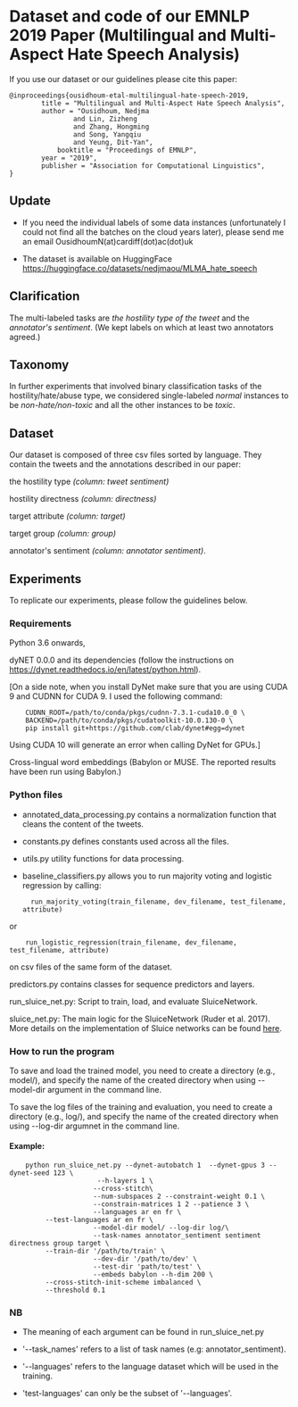 # Dataset and code of our EMNLP 2019 Paper (Multilingual and Multi-Aspect Hate Speech Analysis)
If you use our dataset or our guidelines please cite this paper:

	@inproceedings{ousidhoum-etal-multilingual-hate-speech-2019,
    		title = "Multilingual and Multi-Aspect Hate Speech Analysis",
    		author = "Ousidhoum, Nedjma
             		and Lin, Zizheng
             		and Zhang, Hongming
            		and Song, Yangqiu
            		and Yeung, Dit-Yan",
    			booktitle = "Proceedings of EMNLP",
    		year = "2019",
    		publisher =	"Association for Computational Linguistics",
	}	


## Update
- If you need the individual labels of some data instances (unfortunately I could not find all the batches on the cloud years later), please send me an email OusidhoumN(at)cardiff(dot)ac(dot)uk
 
- The dataset is available on HuggingFace https://huggingface.co/datasets/nedjmaou/MLMA_hate_speech

## Clarification
The multi-labeled tasks are *the hostility type of the tweet* and the *annotator's sentiment*. (We kept labels on which at least two annotators agreed.)

## Taxonomy
In further experiments that involved binary classification tasks of the hostility/hate/abuse type, we considered single-labeled *normal* instances to be *non-hate/non-toxic* and all the other instances to be *toxic*.

## Dataset
Our dataset is composed of three csv files sorted by language. They contain the tweets and the annotations described in our paper:

the hostility type *(column: tweet sentiment)* 

hostility directness *(column: directness)* 

target attribute *(column: target)*

target group *(column: group)* 

annotator's sentiment *(column: annotator sentiment)*.

## Experiments

To replicate our experiments, please follow the guidelines below.

### Requirements
Python 3.6 onwards,

dyNET 0.0.0 and its dependencies (follow the instructions on https://dynet.readthedocs.io/en/latest/python.html).

[On a side note, when you install DyNet make sure that you are using CUDA 9 and CUDNN for CUDA 9. I used the following command:

		CUDNN_ROOT=/path/to/conda/pkgs/cudnn-7.3.1-cuda10.0_0 \
		BACKEND=/path/to/conda/pkgs/cudatoolkit-10.0.130-0 \
		pip install git+https://github.com/clab/dynet#egg=dynet 

 Using CUDA 10 will generate an error when calling DyNet for GPUs.]

Cross-lingual word embeddings (Babylon or MUSE. The reported results have been run using Babylon.)
		

### Python files

- annotated_data_processing.py contains a normalization function that cleans the content of the tweets.

- constants.py defines constants used across all the files.

- utils.py utility functions for data processing.

- baseline_classifiers.py allows you to run majority voting and logistic regression by calling:

		run_majority_voting(train_filename, dev_filename, test_filename, attribute) 
		
 or

		run_logistic_regression(train_filename, dev_filename, test_filename, attribute)
	  
 on csv files of the same form of the dataset.	

predictors.py contains classes for sequence predictors and layers.

run_sluice_net.py: Script to train, load, and evaluate SluiceNetwork.

sluice_net.py: The main logic for the SluiceNetwork (Ruder et al. 2017). More details on the implementation of Sluice networks can be found <a href="https://github.com/sebastianruder/sluice-networks">here</a>. 	  

### How to run the program
To save and load the trained model, you need to create a directory (e.g., model/), and specify the name of the created directory when using --model-dir argument in the command line.

To save the log files of the training and evaluation, you need to create a directory (e.g., log/), and specify the name of the created directory when using --log-dir argumnet in the command line.

#### Example:
		python run_sluice_net.py --dynet-autobatch 1  --dynet-gpus 3 --dynet-seed 123 \
                          --h-layers 1 \
                         --cross-stitch\
                         --num-subspaces 2 --constraint-weight 0.1 \
                         --constrain-matrices 1 2 --patience 3 \
                         --languages ar en fr \
			 --test-languages ar en fr \
                         --model-dir model/ --log-dir log/\
                         --task-names annotator_sentiment sentiment directness group target \
			 --train-dir '/path/to/train' \
                         --dev-dir '/path/to/dev' \
                         --test-dir 'path/to/test' \
                         --embeds babylon --h-dim 200 \
			 --cross-stitch-init-scheme imbalanced \
			 --threshold 0.1

### NB 
- The meaning of each argument can be found in run_sluice_net.py

- '--task_names' refers to a list of task names (e.g: annotator_sentiment).

- '--languages' refers to the language dataset which will be used in the training. 

- 'test-languages' can only be the subset of '--languages'.



